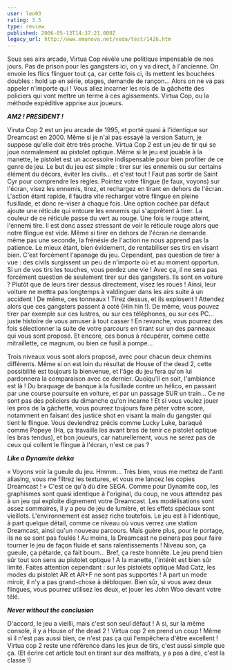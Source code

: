 ```yaml
---
user: leo03
rating: 3.5
type: review
published: 2006-05-13T14:37:21.000Z
legacy_url: http://www.emunova.net/veda/test/1426.htm
---
```

Sous ses airs arcade, Virtua Cop révèle une politique impensable de nos jours. Pas de prison pour les gangsters ici, on y va direct, à l'ancienne. On envoie les flics flinguer tout ça, car cette fois ci, ils mettent les bouchées doubles : hold up en série, otages, demande de rançon... Alors on ne va pas appeler n'importe qui ! Vous allez incarner les rois de la gâchette des policiers qui vont mettre un terme à ces agissements. Virtua Cop, ou la méthode expéditive apprise aux joueurs.  

  

_**AM2 ! PRESIDENT !**_  

  

Viruta Cop 2 est un jeu arcade de 1995, et porté quasi à l'identique sur Dreamcast en 2000\. Même si je n'ai pas essayé la version Saturn, je suppose qu'elle doit être très proche. Virtua Cop 2 est un jeu de tir qui se joue normalement au pistolet optique. Même si le jeu est jouable à la manette, le pistolet est un accessoire indispensable pour bien profiter de ce genre de jeu. Le but du jeu est simple : tirer sur les ennemis ou sur certains élément du décors, éviter les civils... et c'est tout ! Faut pas sortir de Saint Cyr pour comprendre les règles. Pointez votre flingue (le faux, voyons) sur l'écran, visez les ennemis, tirez, et rechargez en tirant en dehors de l'écran. L'action étant rapide, il faudra vite recharger votre flingue en pleine fusillade, et donc re-viser à chaque fois. Une option cochée par défaut ajoute une réticule qui entoure les ennemis qui s'apprêtent à tirer. La couleur de ce réticule passe du vert au rouge. Une fois le rouge atteint, l'ennemi tire. Il est donc assez stressant de voir le réticule rouge alors que notre flingue est vide. Même si tirer en dehors de l'écran ne demande même pas une seconde, la frénésie de l'action ne nous apprend pas la patience. Le mieux étant, bien évidement, de rentabiliser ses tirs en visant bien. C'est forcément l'apanage du jeu. Cependant, pas question de tirer à vue : des civils surgissent un peu de n'importe où et au moment opportun. Si un de vos tirs les touches, vous perdez une vie ! Avec ça, il ne sera pas forcément question de seulement tirer sur des gangsters. Ils sont en voiture ? Plutôt que de leurs tirer dessus directement, visez les roues ! Ainsi, leur voiture ne mettra pas longtemps à valdinguer dans les airs suite à un accident ! De même, ces tonneaux ! Tirez dessus, et ils explosent ! Attendez alors que ces gangsters passent à coté (Hin hin !). De même, vous pouvez tirer par exemple sur ces lustres, ou sur ces téléphones, ou sur ces PC... juste histoire de vous amuser à tout casser ! En revanche, vous pourrez des fois sélectionner la suite de votre parcours en tirant sur un des panneaux qui vous sont proposé. Et encore, ces bonus à récupérer, comme cette mitraillette, ce magnum, ou bien ce fusil à pompe...  

  

Trois niveaux vous sont alors proposé, avec pour chacun deux chemins différents. Même si on est loin du résultat de House of the dead 2, cette possibilité est toujours la bienvenue, et l'âge du jeu fera qu'on lui pardonnera la comparaison avec ce dernier. Quoiqu'il en soit, l'ambiance est là ! Du braquage de banque à la fusillade contre un hélico, en passant par une course poursuite en voiture, et par un passage SUR un train... Ce ne sont pas des policiers du dimanche qu'on incarne ! Et si vous voulez jouer les pros de la gâchette, vous pourrez toujours faire péter votre score, notamment en faisant des justice shot en visant la main du gangster qui tient le flingue. Vous deviendrez précis comme Lucky Luke, baraqué comme Popeye (Ha, ça travaille les avant bras de tenir ce pistolet optique les bras tendus), et bon joueurs, car naturellement, vous ne serez pas de ceux qui collent le flingue à l'écran, n'est ce pas ?  

  

_**Like a Dynamite dekka**_  

  

« Voyons voir la gueule du jeu. Hmmm... Très bien, vous me mettez de l'anti aliasing, vous me filtrez les textures, et vous me lancez les copies Dreamcast ! » C'est ce qu'à dù dire SEGA. Comme pour Dynamite cop, les graphismes sont quasi identique à l'original, du coup, ne vous attendez pas à un jeu qui exploite dignement votre Dreamcast. Les modélisations sont assez sommaires, il y a peu de jeu de lumière, et les effets spéciaux sont vieillots. L'environnement est assez riche toutefois. Le jeu est à l'identique, à part quelque détail, comme ce niveau où vous verrez une station Dreamcast, ainsi qu'un nouveau parcours. Mais guère plus, pour le portage, ils ne se sont pas foulés ! Au moins, la Dreamcast ne peinera pas pour faire tourner le jeu de façon fluide et sans ralentissements ! Niveau son, ça gueule, ça pétarde, ça fait boum... Bref, ça reste honnête. Le jeu prend bien sûr tout son sens au pistolet optique ! A la manette, l'intérêt est bien sûr limité. Faites attention cependant : sur les pistolets optique Mad Catz, les modes du pistolet AR et AR+F ne sont pas supportés ! A part un mode miroir, il n'y a pas grand-chose à débloquer. Bien sûr, si vous avez deux flingues, vous pourrez utilisez les deux, et jouer les John Woo devant votre télé.  

  

_**Never without the conclusion**_  

  

D'accord, le jeu a vieilli, mais c'est son seul défaut ! A si, sur la même console, il y a House of the dead 2 ! Virtua cop 2 en prend un coup ! Même si il n'est pas aussi bien, ce n'est pas ça qui l'empêchera d'être excellent ! Virtua cop 2 reste une référence dans les jeux de tirs, c'est aussi simple que ça. (Et écrire cet article tout en tirant sur des malfrats, y a pas à dire, c'est la classe !)